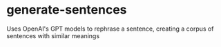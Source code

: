 # generate-sentences
Uses OpenAI's GPT models to rephrase a sentence, creating a corpus of sentences with similar meanings
